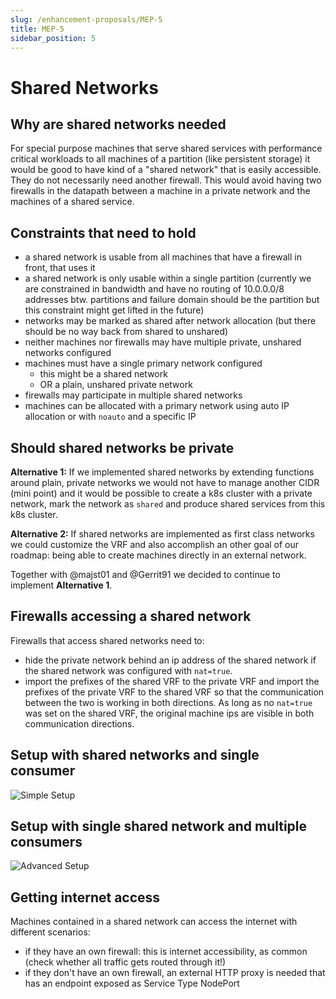 ```yaml
---
slug: /enhancement-proposals/MEP-5
title: MEP-5
sidebar_position: 5
---
```


# Shared Networks

## Why are shared networks needed

For special purpose machines that serve shared services with performance critical workloads to all machines of a partition (like persistent storage) it would be good to have kind of a "shared network" that is easily accessible.
They do not necessarily need another firewall. This would avoid having two firewalls in the datapath between a machine in a private network and the machines of a shared service.

## Constraints that need to hold

- a shared network is usable from all machines that have a firewall in front, that uses it
- a shared network is only usable within a single partition (currently we are constrained in bandwidth and have no routing of 10.0.0.0/8 addresses btw. partitions and failure domain should be the partition but this constraint might get lifted in the future)
- networks may be marked as shared after network allocation (but there should be no way back from shared to unshared)
- neither machines nor firewalls may have multiple private, unshared networks configured
- machines must have a single primary network configured
  - this might be a shared network
  - OR a plain, unshared private network
- firewalls may participate in multiple shared networks
- machines can be allocated with a primary network using auto IP allocation or with `noauto` and a specific IP

## Should shared networks be private

**Alternative 1:** If we implemented shared networks by extending functions around plain, private networks we would not have to manage another CIDR (mini point) and it would be possible to create a k8s cluster with a private network, mark the network as `shared` and produce shared services from this k8s cluster.

**Alternative 2:** If shared networks are implemented as first class networks we could customize the VRF and also accomplish an other goal of our roadmap: being able to create machines directly in an external network.

Together with @majst01 and @Gerrit91 we decided to continue to implement **Alternative 1**.

## Firewalls accessing a shared network

Firewalls that access shared networks need to:

- hide the private network behind an ip address of the shared network if the shared network was configured with `nat=true`.
- import the prefixes of the shared VRF to the private VRF and import the prefixes of the private VRF to the shared VRF so that the communication between the two is working in both directions. As long as no `nat=true` was set on the shared VRF, the original machine ips are visible in both communication directions.

## Setup with shared networks and single consumer

![Simple Setup](./shared.png)

## Setup with single shared network and multiple consumers

![Advanced Setup](./shared_advanced.png)

## Getting internet access

Machines contained in a shared network can access the internet with different scenarios:

- if they have an own firewall: this is internet accessibility, as common (check whether all traffic gets routed through it!)
- if they don't have an own firewall, an external HTTP proxy is needed that has an endpoint exposed as Service Type NodePort
